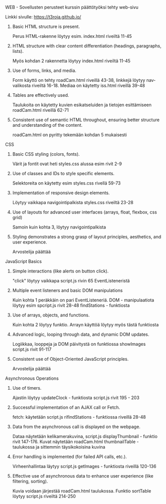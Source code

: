 
WEB - Sovellusten perusteet kurssin päättötyöksi tehty web-sivu

Linkki sivulle: https://t3roja.github.io/

1) Basic HTML structure is present.

    Perus HTML-rakenne löytyy esim. index.html riveiltä 11-45



2) HTML structure with clear content differentiation (headings, paragraphs, lists).

    Myös kohdan 2 rakennetta löytyy index.html riveiltä 11-45


3) Use of forms, links, and media.

    Form käyttö on tehty roadCam.html riveillä 43-38, linkkejä löytyy nav-valikosta riveiltä 16-18.
    Mediaa on käytetty iss.html riveillä 39-48


4) Tables are effectively used.

    Taulukoita on käytetty kuvien esikatseluiden ja tietojen esittämiseen roadCam.html riveillä 62-71


5)  Consistent use of semantic HTML throughout, ensuring better structure and understanding of the content.

    roadCam.html on pyritty tekemään kohdan 5 mukaisesti




CSS

1) Basic CSS styling (colors, fonts).

    Värit ja fontit ovat heti styles.css alussa esim rivit 2-9


2) Use of classes and IDs to style specific elements.

    Selektoreita on käytetty esim styles.css rivellä 59-73


3) Implementation of responsive design elements.

    Löytyy vaikkapa navigointipalkista styles.css riveiltä 23-28


4) Use of layouts for advanced user interfaces (arrays, float, flexbox, css grid)

    Samoin kuin kohta 3, löytyy navigointipalkista


5) Styling demonstrates a strong grasp of layout principles, aesthetics, and user experience.

    Arvostelija päättää




JavaScript Basics

1) Simple interactions (like alerts on button click).

    "click" löytyy vaikkapa script.js rivin 65 EventListeneristä


2) Multiple event listeners and basic DOM manipulations

    Kuin kohta 1 peräkkäin on pari EventListeneriä. DOM - manipulaatiota löytyy esim spcript.js rivit 28-48
    findStations - funktiosta


3) Use of arrays, objects, and functions.

    Kuin kohta 2 löytyy funktio. Arrayn käyttöä löytyy myös tästä funktiosta


4) Advanced logic, looping through data, and dynamic DOM updates.

    Logiikkaa, looppeja ja DOM päivitystä on funktiossa showImages script.js rivit 91-117


5) Consistent use of Object-Oriented JavaScript principles.

    Arvostelija päättää




Asynchronous Operations

1) Use of timers.

    Ajastin löytyy updateClock - funktiosta script.js rivit 195 - 203


2) Successful implementation of an AJAX call or Fetch.

    fetch: käytetään script.js rifindStations - funktiossa riveillä 28-48


3)  Data from the asynchronous call is displayed on the webpage.
    
    Dataa näytetään kelikamerakuvina, script.js displayThumbnail - funktio rivit 147-176. Kuvat näytetään
    roadCam.html thumbnailTable - taulukossa ja sittemmin täysikokoisina kuvina


4) Error handling is implemented (for failed API calls, etc.).

    Virheenhallintaa läytyy script.js getImages - funktiosta riveillä 120-136


5) Effective use of asynchronous data to enhance user experience (like filtering, sorting).

    Kuvia voidaan järjestää roadCam.html taulukossa. Funktio sortTable löytyy script.js riveiltä 214-250


